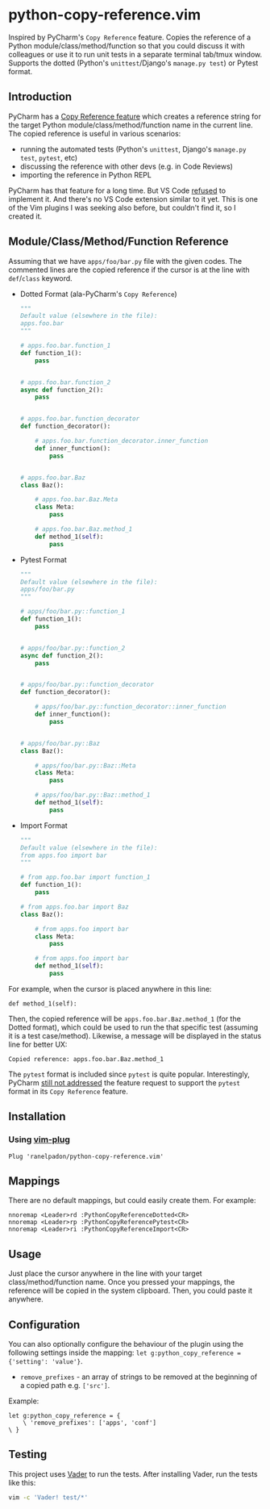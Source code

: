 python-copy-reference.vim
=========================
Inspired by PyCharm's `Copy Reference` feature. Copies the reference of a Python module/class/method/function so that you could discuss it with colleagues or use it to run unit tests in a separate terminal tab/tmux window. Supports the dotted (Python's `unittest`/Django's `manage.py test`) or Pytest format.


Introduction
------------
PyCharm has a [Copy Reference feature](https://www.jetbrains.com/help/pycharm/working-with-source-code.html#copy_paste) which creates a reference string for the target Python module/class/method/function name in the current line. The copied reference is useful in various scenarios:
- running the automated tests (Python's `unittest`, Django's `manage.py test`, `pytest`, etc)
- discussing the reference with other devs (e.g. in Code Reviews)
- importing the reference in Python REPL

PyCharm has that feature for a long time. But VS Code [refused](https://github.com/Microsoft/vscode/issues/12518) to implement it. And there's no VS Code extension similar to it yet. This is one of the Vim plugins I was seeking also before, but couldn't find it, so I created it.


Module/Class/Method/Function Reference
--------------------------------------
Assuming that we have `apps/foo/bar.py` file with the given codes. The commented lines are the copied reference if the cursor is at the line with `def`/`class` keyword.

- Dotted Format (ala-PyCharm's `Copy Reference`)
    ```python
    """
    Default value (elsewhere in the file):
    apps.foo.bar
    """

    # apps.foo.bar.function_1
    def function_1():
        pass


    # apps.foo.bar.function_2
    async def function_2():
        pass


    # apps.foo.bar.function_decorator
    def function_decorator():

        # apps.foo.bar.function_decorator.inner_function
        def inner_function():
            pass


    # apps.foo.bar.Baz
    class Baz():

        # apps.foo.bar.Baz.Meta
        class Meta:
            pass

        # apps.foo.bar.Baz.method_1
        def method_1(self):
            pass
    ```

- Pytest Format
    ```python
    """
    Default value (elsewhere in the file):
    apps/foo/bar.py
    """

    # apps/foo/bar.py::function_1
    def function_1():
        pass


    # apps/foo/bar.py::function_2
    async def function_2():
        pass


    # apps/foo/bar.py::function_decorator
    def function_decorator():

        # apps/foo/bar.py::function_decorator::inner_function
        def inner_function():
            pass


    # apps/foo/bar.py::Baz
    class Baz():

        # apps/foo/bar.py::Baz::Meta
        class Meta:
            pass

        # apps/foo/bar.py::Baz::method_1
        def method_1(self):
            pass
    ```

- Import Format
    ```python
    """
    Default value (elsewhere in the file):
    from apps.foo import bar
    """

    # from app.foo.bar import function_1
    def function_1():
        pass

    # from apps.foo.bar import Baz
    class Baz():

        # from apps.foo import bar
        class Meta:
            pass

        # from apps.foo import bar
        def method_1(self):
            pass

    ```

For example, when the cursor is placed anywhere in this line:

`def method_1(self):`

Then, the copied reference will be `apps.foo.bar.Baz.method_1` (for the Dotted format), which could be used to run the that specific test (assuming it is a test case/method). Likewise, a message will be displayed in the status line for better UX:

`Copied reference: apps.foo.bar.Baz.method_1`

The `pytest` format is included since `pytest` is quite popular. Interestingly, PyCharm [still not addressed](https://intellij-support.jetbrains.com/hc/en-us/community/posts/115000094324-Change-Pycharm-s-Copy-Reference-path-format) the feature request to support the `pytest` format in its `Copy Reference` feature.


Installation
------------

### Using [vim-plug](https://github.com/junegunn/vim-plug)

```vim
Plug 'ranelpadon/python-copy-reference.vim'
```


Mappings
--------
There are no default mappings, but could easily create them. For example:
```vim
nnoremap <Leader>rd :PythonCopyReferenceDotted<CR>
nnoremap <Leader>rp :PythonCopyReferencePytest<CR>
nnoremap <Leader>ri :PythonCopyReferenceImport<CR>
```


Usage
-----
Just place the cursor anywhere in the line with your target class/method/function name. Once you pressed your mappings, the reference will be copied in the system clipboard. Then, you could paste it anywhere.


Configuration
-------------
You can also optionally configure the behaviour of the plugin using the following settings inside the mapping: `let g:python_copy_reference = {'setting': 'value'}`.

- `remove_prefixes` - an array of strings to be removed at the beginning of a copied path e.g. `['src']`.

Example:

```vim
let g:python_copy_reference = {
    \ 'remove_prefixes': ['apps', 'conf']
\ }
```


Testing
-------
This project uses [Vader](https://github.com/junegunn/vader.vim) to run the tests. After installing Vader, run the tests like this:

```bash
vim -c 'Vader! test/*'
```
